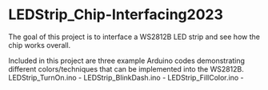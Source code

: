 # LEDStrip_Chip-Interfacing2023

The goal of this project is to interface a WS2812B LED strip and see how the chip works overall. 

Included in this project are three example Arduino codes demonstrating different colors/techniques that can be implemented into the WS2812B.
 LEDStrip_TurnOn.ino -
 LEDStrip_BlinkDash.ino -
 LEDStrip_FillColor.ino - 
